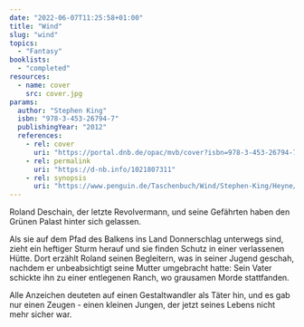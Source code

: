 ```yaml
---
date: "2022-06-07T11:25:58+01:00"
title: "Wind"
slug: "wind"
topics:
  - "Fantasy"
booklists:
  - "completed"
resources:
  - name: cover
    src: cover.jpg
params:
  author: "Stephen King"
  isbn: "978-3-453-26794-7"
  publishingYear: "2012"
  references:
    - rel: cover
      uri: "https://portal.dnb.de/opac/mvb/cover?isbn=978-3-453-26794-7"
    - rel: permalink
      uri: "https://d-nb.info/1021807311"
    - rel: synopsis
      uri: "https://www.penguin.de/Taschenbuch/Wind/Stephen-King/Heyne/e407226.rhd"
---
```

Roland Deschain, der letzte Revolvermann, und seine Gefährten haben den Grünen 
Palast hinter sich gelassen.

Als sie auf dem Pfad des Balkens ins Land Donnerschlag unterwegs sind, zieht ein 
heftiger Sturm herauf und sie finden Schutz in einer verlassenen Hütte. Dort 
erzählt Roland seinen Begleitern, was in seiner Jugend geschah, nachdem er 
unbeabsichtigt seine Mutter umgebracht hatte: Sein Vater schickte ihn zu einer 
entlegenen Ranch, wo grausamen Morde stattfanden.

Alle Anzeichen deuteten auf einen Gestaltwandler als Täter hin, und es gab nur 
einen Zeugen - einen kleinen Jungen, der jetzt seines Lebens nicht mehr sicher
war.